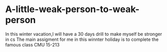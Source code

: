# A-little-weak-person-to-weak-person
In this winter vacation,I will have a 30 days drill to make myself be stronger in cs
The main assigment for me in this winnter holiday is to complete the famous class CMU 15-213

